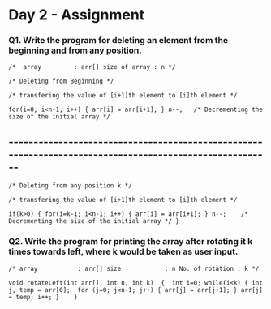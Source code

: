 # Day 2 - Assignment

### Q1. Write the program for deleting an element from the beginning and from any position.

`/* 
	array         : arr[]
    size of array : n
*/`

`/* Deleting from Beginning */`

`/* transfering the value of [i+1]th element to [i]th element */`


`for(i=0; i<n-1; i++)
 {
    arr[i] = arr[i+1];
 }
 n--;   /* Decrementing the size of the initial array */`

## --------------------------------------------------------------------------------------------------------

`/* Deleting from any position k */`

`/* transfering the value of [i+1]th element to [i]th element */`


`if(k>0)
 {
    for(i=k-1; i<n-1; i++)
    {
        arr[i] = arr[i+1];
	}
	n--;    /* Decrementing the size of the initial array */
 }`


### Q2. Write the program for printing the array after rotating it k times towards left, where k would be taken as user input.



`/*
    array           : arr[]
    size            : n
    No. of rotation : k
*/`

`void rotateLeft(int arr[], int n, int k) 
 { 
    int i=0;
    while(i<k)
    {
        int j, temp = arr[0]; 
        for (j=0; j<n-1; j++)
        {
            arr[j] = arr[j+1];
        }
        arr[j] = temp;
        i++;
    }   
 }`
